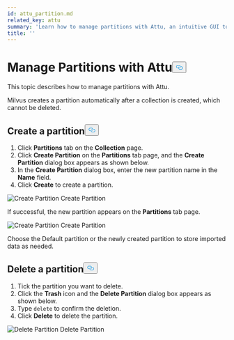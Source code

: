 ```yaml
---
id: attu_partition.md
related_key: attu
summary: 'Learn how to manage partitions with Attu, an intuitive GUI tool for Milvus.'
title: ''
---
```

<h1 id="Manage-Partitions-with-Attu" class="common-anchor-header">Manage Partitions with Attu<button data-href="#Manage-Partitions-with-Attu" class="anchor-icon" translate="no">
      <svg translate="no"
        aria-hidden="true"
        focusable="false"
        height="20"
        version="1.1"
        viewBox="0 0 16 16"
        width="16"
      >
        <path
          fill="#0092E4"
          fill-rule="evenodd"
          d="M4 9h1v1H4c-1.5 0-3-1.69-3-3.5S2.55 3 4 3h4c1.45 0 3 1.69 3 3.5 0 1.41-.91 2.72-2 3.25V8.59c.58-.45 1-1.27 1-2.09C10 5.22 8.98 4 8 4H4c-.98 0-2 1.22-2 2.5S3 9 4 9zm9-3h-1v1h1c1 0 2 1.22 2 2.5S13.98 12 13 12H9c-.98 0-2-1.22-2-2.5 0-.83.42-1.64 1-2.09V6.25c-1.09.53-2 1.84-2 3.25C6 11.31 7.55 13 9 13h4c1.45 0 3-1.69 3-3.5S14.5 6 13 6z"
        ></path>
      </svg>
    </button></h1><p>This topic describes how to manage partitions with Attu.</p>
<p>Milvus creates a partition automatically after a collection is created, which cannot be deleted.</p>
<h2 id="Create-a-partition" class="common-anchor-header">Create a partition<button data-href="#Create-a-partition" class="anchor-icon" translate="no">
      <svg translate="no"
        aria-hidden="true"
        focusable="false"
        height="20"
        version="1.1"
        viewBox="0 0 16 16"
        width="16"
      >
        <path
          fill="#0092E4"
          fill-rule="evenodd"
          d="M4 9h1v1H4c-1.5 0-3-1.69-3-3.5S2.55 3 4 3h4c1.45 0 3 1.69 3 3.5 0 1.41-.91 2.72-2 3.25V8.59c.58-.45 1-1.27 1-2.09C10 5.22 8.98 4 8 4H4c-.98 0-2 1.22-2 2.5S3 9 4 9zm9-3h-1v1h1c1 0 2 1.22 2 2.5S13.98 12 13 12H9c-.98 0-2-1.22-2-2.5 0-.83.42-1.64 1-2.09V6.25c-1.09.53-2 1.84-2 3.25C6 11.31 7.55 13 9 13h4c1.45 0 3-1.69 3-3.5S14.5 6 13 6z"
        ></path>
      </svg>
    </button></h2><ol>
<li>Click <strong>Partitions</strong> tab on the <strong>Collection</strong> page.</li>
<li>Click <strong>Create Partition</strong> on the <strong>Partitions</strong> tab page, and the <strong>Create Partition</strong> dialog box appears as shown below.</li>
<li>In the <strong>Create Partition</strong> dialog box, enter the new partition name in the <strong>Name</strong> field.</li>
<li>Click <strong>Create</strong> to create a partition.</li>
</ol>
<p>
  <span class="img-wrapper">
    <img translate="no" src="/docs/v2.0.x/assets/attu/insight_partition1.png" alt="Create Partition" class="doc-image" id="create-partition" />
    <span>Create Partition</span>
  </span>
</p>
<p>If successful, the new partition appears on the <strong>Partitions</strong> tab page.</p>
<p>
  <span class="img-wrapper">
    <img translate="no" src="/docs/v2.0.x/assets/attu/insight_partition2.png" alt="Create Partition" class="doc-image" id="create-partition" />
    <span>Create Partition</span>
  </span>
</p>
<p>Choose the Default partition or the newly created partition to store imported data as needed.</p>
<h2 id="Delete-a-partition" class="common-anchor-header">Delete a partition<button data-href="#Delete-a-partition" class="anchor-icon" translate="no">
      <svg translate="no"
        aria-hidden="true"
        focusable="false"
        height="20"
        version="1.1"
        viewBox="0 0 16 16"
        width="16"
      >
        <path
          fill="#0092E4"
          fill-rule="evenodd"
          d="M4 9h1v1H4c-1.5 0-3-1.69-3-3.5S2.55 3 4 3h4c1.45 0 3 1.69 3 3.5 0 1.41-.91 2.72-2 3.25V8.59c.58-.45 1-1.27 1-2.09C10 5.22 8.98 4 8 4H4c-.98 0-2 1.22-2 2.5S3 9 4 9zm9-3h-1v1h1c1 0 2 1.22 2 2.5S13.98 12 13 12H9c-.98 0-2-1.22-2-2.5 0-.83.42-1.64 1-2.09V6.25c-1.09.53-2 1.84-2 3.25C6 11.31 7.55 13 9 13h4c1.45 0 3-1.69 3-3.5S14.5 6 13 6z"
        ></path>
      </svg>
    </button></h2><ol>
<li>Tick the partition you want to delete.</li>
<li>Click the <strong>Trash</strong> icon and the <strong>Delete Partition</strong> dialog box appears as shown below.</li>
<li>Type <code translate="no">delete</code> to confirm the deletion.</li>
<li>Click <strong>Delete</strong> to delete the partition.</li>
</ol>
<p>
  <span class="img-wrapper">
    <img translate="no" src="/docs/v2.0.x/assets/attu/insight_partition3.png" alt="Delete Partition" class="doc-image" id="delete-partition" />
    <span>Delete Partition</span>
  </span>
</p>
